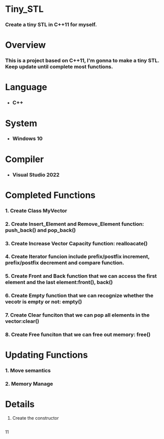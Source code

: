 # Tiny_STL
### Create a tiny STL in C++11 for myself.

# Overview
### This is a project based on C++11, I'm gonna to make a tiny STL. Keep update until complete most functions.

# Language
* ### C++

# System
* ### Windows 10

# Compiler
* ### Visual Studio 2022

# Completed Functions
### 1. Create Class MyVector
### 2. Create Insert_Element and Remove_Element function: push_back() and pop_back()
### 3. Create Increase Vector Capacity function: realloacate()
### 4. Create Iterator funcion include prefix/postfix increment, prefix/postfix decrement and compare function.
### 5. Create Front and Back function that we can access the first element and the last element:front(), back()
### 6. Create Empty function that we can recognize whether the vecotr is empty or not: empty()
### 7. Create Clear funciton that we can pop all elements in the vector:clear()
### 8. Create Free funciton that we can free out memory: free()

# Updating Functions
### 1. Move semantics
### 2. Memory Manage

# Details
1. Create the constructor
```c++

```
11
